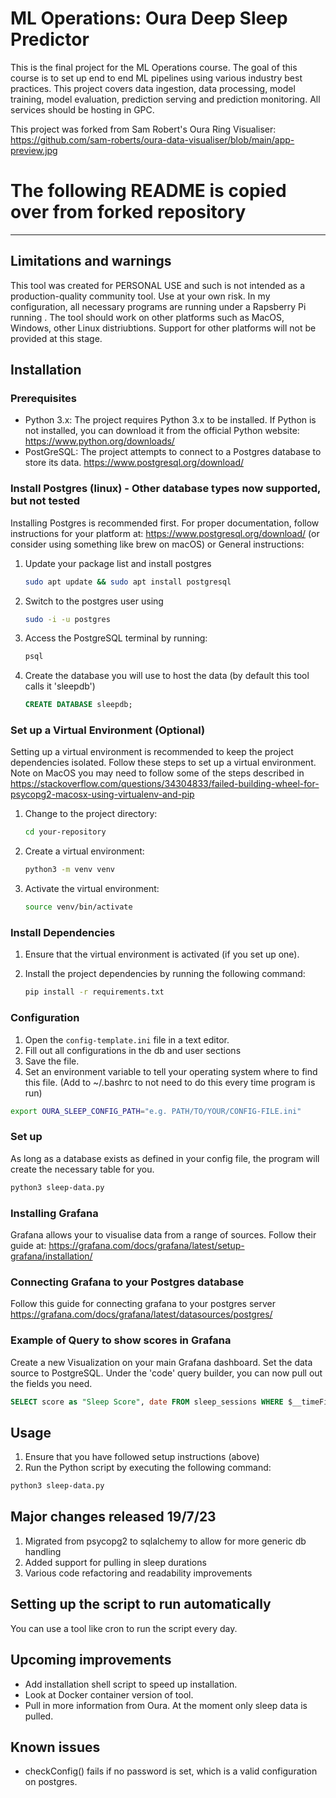 # ML Operations: Oura Deep Sleep Predictor

This is the final project for the ML Operations course. The goal of this course is to set up end to end ML pipelines
using various industry best practices. This project covers data ingestion, data processing, model training, model evaluation,
prediction serving and prediction monitoring. All services should be hosting in GPC. 

This project was forked from Sam Robert's Oura Ring Visualiser: https://github.com/sam-roberts/oura-data-visualiser/blob/main/app-preview.jpg

# The following README is copied over from forked repository
***

## Limitations and warnings

This tool was created for PERSONAL USE and such is not intended as a production-quality community tool. Use at your own risk. In my configuration, all necessary programs are running under a Rapsberry Pi running . The tool should work on other platforms such as MacOS, Windows, other Linux distriubtions. Support for other platforms will not be provided at this stage.

## Installation

### Prerequisites

- Python 3.x: The project requires Python 3.x to be installed. If Python is not installed, you can download it from the official Python website: <https://www.python.org/downloads/>
- PostGreSQL: The project attempts to connect to a Postgres database to store its data. <https://www.postgresql.org/download/>

### Install Postgres (linux) - Other database types now supported, but not tested

Installing Postgres is recommended first.
For proper documentation, follow instructions for your platform at: <https://www.postgresql.org/download/> (or consider using something like brew on macOS)
or
General instructions:

1. Update your package list and install postgres

    ```bash
    sudo apt update && sudo apt install postgresql
    ```

2. Switch to the postgres user using

    ```bash
    sudo -i -u postgres
    ```

3. Access the PostgreSQL terminal by running:

    ```bash
    psql
    ```

4. Create the database you will use to host the data  (by default this tool calls it 'sleepdb')

    ```sql
    CREATE DATABASE sleepdb;
    ```

### Set up a Virtual Environment (Optional)

Setting up a virtual environment is recommended to keep the project dependencies isolated. Follow these steps to set up a virtual environment. Note on MacOS you may need to follow some of the steps described in <https://stackoverflow.com/questions/34304833/failed-building-wheel-for-psycopg2-macosx-using-virtualenv-and-pip>

1. Change to the project directory:

    ```bash
    cd your-repository
    ```

2. Create a virtual environment:

    ```bash
    python3 -m venv venv
    ```

3. Activate the virtual environment:

    ```bash
    source venv/bin/activate
    ```

### Install Dependencies

1. Ensure that the virtual environment is activated (if you set up one).
2. Install the project dependencies by running the following command:

    ```bash
    pip install -r requirements.txt
    ```

### Configuration

1. Open the `config-template.ini` file in a text editor.
2. Fill out all configurations in the db and user sections
3. Save the file.
4. Set an environment variable to tell your operating system where to find this file. (Add to ~/.bashrc to not need to do this every time program is run)

```bash
export OURA_SLEEP_CONFIG_PATH="e.g. PATH/TO/YOUR/CONFIG-FILE.ini"
```

### Set up

As long as a database exists as defined in your config file, the program will create the necessary table for you.

```bash
python3 sleep-data.py
```

### Installing Grafana

Grafana allows your to visualise data from a range of sources. Follow their guide at: <https://grafana.com/docs/grafana/latest/setup-grafana/installation/>

### Connecting Grafana to your Postgres database

Follow this guide for connecting grafana to your postgres server
<https://grafana.com/docs/grafana/latest/datasources/postgres/>

### Example of Query to show scores in Grafana

Create a new Visualization on your main Grafana dashboard. Set the data source to PostgreSQL.
Under the 'code' query builder, you can now pull out the fields you need.

```sql
SELECT score as "Sleep Score", date FROM sleep_sessions WHERE $__timeFilter(date)
```

## Usage

1. Ensure that you have followed setup instructions (above)
2. Run the Python script by executing the following command:

```bash
python3 sleep-data.py
```

## Major changes released 19/7/23

1. Migrated from psycopg2 to sqlalchemy to allow for more generic db handling
2. Added support for pulling in sleep durations
3. Various code refactoring and readability improvements

## Setting up the script to run automatically

You can use a tool like cron to run the script every day.

## Upcoming improvements

- Add installation shell script to speed up installation.
- Look at Docker container version of tool.
- Pull in more information from Oura. At the moment only sleep data is pulled.

## Known issues

- checkConfig() fails if no password is set, which is a valid configuration on postgres.
